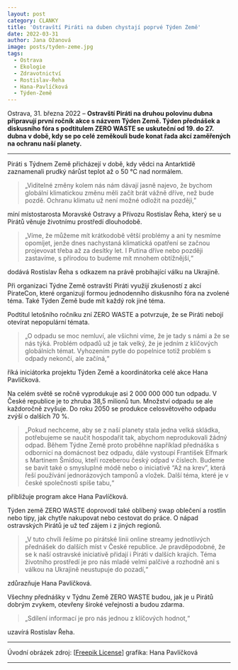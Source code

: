 ```yaml
---
layout: post
category: CLANKY
title: 'Ostravští Piráti na duben chystají poprvé Týden Země'
date: 2022-03-31
author: Jana Ožanová
image: posts/tyden-zeme.jpg
tags:				
  - Ostrava			
  - Ekologie		
  - Zdravotnictví		
  - Rostislav-Řeha
  - Hana-Pavlíčková
  - Týden-Země
---
```


Ostrava, 31. března 2022 – **Ostravští Piráti na druhou polovinu dubna připravují první ročník akce s názvem Týden Země. Týden přednášek a diskusního fóra s podtitulem ZERO WASTE se uskuteční od 19. do 27. dubna v době, kdy se po celé zeměkouli bude konat řada akcí zaměřených na ochranu naší planety.**

<hr />

Piráti s Týdnem Země přicházejí v době, kdy vědci na Antarktidě zaznamenali prudký nárůst teplot až o 50 °C nad normálem.

>„Viditelné změny kolem nás nám dávají jasně najevo, že bychom globální klimatickou změnu měli začít brát vážně dříve, než bude pozdě. Ochranu klimatu už není možné odložit na později,”

míní místostarosta Moravské Ostravy a Přívozu Rostislav Řeha, který se u Pirátů věnuje životnímu prostředí dlouhodobě.


>„Víme, že můžeme mít krátkodobě větší problémy a ani ty nesmíme opomíjet, jenže dnes nachystaná klimatická opatření se začnou projevovat třeba až za desítky let. I Putina dříve nebo později zastavíme, s přírodou to budeme mít mnohem obtížnější,“

dodává Rostislav Řeha s odkazem na právě probíhající válku na Ukrajině.


Při organizaci Týdne Země ostravští Piráti využijí zkušeností z akcí PirateCon, které organizují formou jednodenního diskusního fóra na zvolené téma. Také Týden Země bude mít každý rok jiné téma.


Podtitul letošního ročníku zní ZERO WASTE a potvrzuje, že se Piráti nebojí otevírat nepopulární témata.

>„O odpadu se moc nemluví, ale všichni víme, že je tady s námi a že se nás týká. Problém odpadů už je tak velký, že je jedním z klíčových globálních témat. Vyhozením pytle do popelnice totiž problém s odpady nekončí, ale začíná,“

říká iniciátorka projektu Týden Země a koordinátorka celé akce Hana Pavlíčková.

Na celém světě se ročně vyprodukuje asi 2 000 000 000 tun odpadu. V České republice je to zhruba 38,5 milionů tun. Množství odpadu se ale každoročně zvyšuje. Do roku 2050 se produkce celosvětového odpadu zvýší o dalších 70 %.


>„Pokud nechceme, aby se z naší planety stala jedna velká skládka, potřebujeme se naučit hospodařit tak, abychom neprodukovali žádný odpad. Během Týdne Země proto proběhne například přednáška s odbornicí na domácnost bez odpadu, dále vystoupí František Elfmark s Martinem Šmídou, kteří rozeberou český odpad v číslech. Budeme se bavit také o smysluplné módě nebo o iniciativě “Až na krev”, která řeší používání jednorázových tamponů a vložek. Další téma, které je v české společnosti spíše tabu,“

přibližuje program akce Hana Pavlíčková.


Týden země ZERO WASTE doprovodí také oblíbený swap oblečení a rostlin nebo tipy, jak chytře nakupovat nebo cestovat do práce. O nápad ostravských Pirátů je už teď zájem i z jiných regionů.

>„V tuto chvíli řešíme po pirátské linii online streamy jednotlivých přednášek do dalších míst v České republice. Je pravděpodobné, že se k naší ostravské iniciativě přidají i Piráti v dalších krajích. Téma životního prostředí je pro nás mladé velmi palčivé a rozhodně ani s válkou na Ukrajině neustupuje do pozadí,“

zdůrazňuje Hana Pavlíčková.


Všechny přednášky v Týdnu Země ZERO WASTE budou, jak je u Pirátů dobrým zvykem, otevřeny široké veřejnosti a budou zdarma.

>„Sdílení informací je pro nás jednou z klíčových hodnot,“

uzavírá Rostislav Řeha.

---

Úvodní obrázek zdroj: [[Freepik   License](https://www.freepikcompany.com/legal?_gl=1*12fi5ab*fp_ga*MTk1ODE4MjY5LjE2NDg4MjQ3OTg.*fp_ga_QWX66025LC*MTY0ODgyNDc5Ny4xLjEuMTY0ODgyNTcxMy42MA..*_ga*MTk1ODE4MjY5LjE2NDg4MjQ3OTg.*_ga_18B6QPTJPC*MTY0ODgyNDc5Ny4xLjEuMTY0ODgyNTcxMy42MA..#nav-freepik-license)\] grafika: Hana Pavlíčková

- - -
